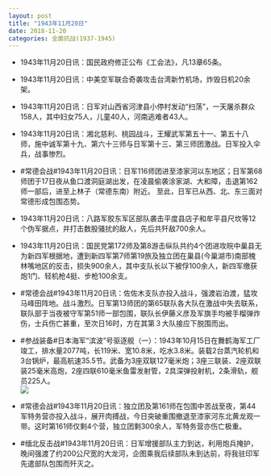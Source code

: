 ```yaml
---
layout: post
title: "1943年11月20日"
date: 2018-11-20
categories: 全面抗战(1937-1945)
---
```


<meta name="referrer" content="no-referrer" />

- 1943年11月20日讯：国民政府修正公布《工会法》，凡13章65条。 

- 1943年11月20日讯：中美空军联合奇袭攻击台湾新竹机场，炸毁日机20余架。 

- 1943年11月20日讯：日军对山西省河津县小停村发动“扫荡”，一天屠杀群众158人，其中妇女75人，儿童40人，河南逃难者43人。 

- 1943年11月20日讯：湘北慈利、桃园战斗，王耀武军第五十一、第五十八师，施中诚军第十九、第六十三师与日军第十三、第三师团激战。日军投入伞兵，战事惨烈。 

- #常德会战#1943年11月20日讯：日军116师团进至漆家河以东地区；日军第68师团于17日夜从鱼口渡洞庭湖出发，在凌晨偷袭涂家湖、大和障，击退第162师一部后，进至上林子（常德东南）附近。 至此，日军已从西、北、东三面对常德形成包围态势。 

- 1943年11月20日讯：八路军胶东军区部队袭击平度县店子和牟平县尺坎等12个伪军据点，并打击数股骚扰的敌人，先后共歼敌700余人。 

- 1943年11月20日讯：国民党第172师及第8游击纵队共约4个团进攻皖中巢县无为新四军根据地，遭到新四军第7师第19旅及独立团在巢县(今巢湖市)南部槐林嘴地区的反击，损失900余人，其中支队长以下被俘100余人，新四军缴获炮1门、轻机枪4挺、步枪100余支。 

- #常德会战#1943年11月20日讯：佐佐木支队亦投入战斗，强渡岩泊渡，猛攻马峰田阵地。战斗激烈。日军第13师团的第65联队各大队在激战中失去联系，联队部于当夜被守军第51师一部包围，联队长伊藤义彦及军旗手均被手榴弹炸伤，士兵伤亡甚重，至次日16时，方在其第３大队接应下脱围而出。 

- #参战装备#日本海军“滨波”号驱逐舰（一）：1943年10月15日在舞鹤海军工厂竣工，排水量2077吨，长119米、宽10.8米，吃水3.8米。装载2台蒸汽轮机和3台锅炉，最高航速35.5节。武备为3座双联127毫米炮；3座三联装、2座双联装25毫米高炮，2座四联610毫米鱼雷发射管，2具深弹投射机，2条滑轨，舰员225人。 <br/><img src="https://wx2.sinaimg.cn/large/aca367d8ly1fxeaqucqirj21lx0u07jo.jpg" />

- #常德会战#1943年11月20日讯：独立团及第161师在包围中苦战至夜，第44军特务营亦投入战斗，展开肉搏战，今日突破重围撤退至漆家河东北黄龙观一带。这时第161师仅剩4个营，独立团剩300余人，军特务营亦伤亡极重。 

- #缅北反击战#1943年11月20日讯：日军增援部队主力到达，利用炮兵掩护，晚间强渡了约200公尺宽的大龙河，企图乘我后续部队未到达前，将我驻印军先遣部队包围而歼灭之。 

